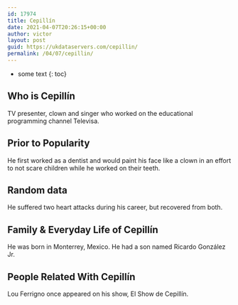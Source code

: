 ```yaml
---
id: 17974
title: Cepillín
date: 2021-04-07T20:26:15+00:00
author: victor
layout: post
guid: https://ukdataservers.com/cepillin/
permalink: /04/07/cepillin/
---
```


* some text
{: toc}


## Who is Cepillín



TV presenter, clown and singer who worked on the educational programming channel Televisa. 

                
                
                
## Prior to Popularity



He first worked as a dentist and would paint his face like a clown in an effort to not scare children while he worked on their teeth.

                
                
                
## Random data



He suffered two heart attacks during his career, but recovered from both.

                
                
                
## Family & Everyday Life of Cepillín



He was born in Monterrey, Mexico. He had a son named Ricardo González Jr.

                
                
                
## People Related With Cepillín



Lou Ferrigno once appeared on his show, El Show de Cepillín.

                
              
            
          
          
          